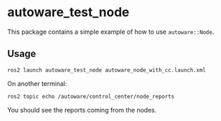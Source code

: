 # autoware_test_node

This package contains a simple example of how to use `autoware::Node`.

## Usage

```bash
ros2 launch autoware_test_node autoware_node_with_cc.launch.xml
```

On another terminal:

```bash
ros2 topic echo /autoware/control_center/node_reports
```

You should see the reports coming from the nodes.
